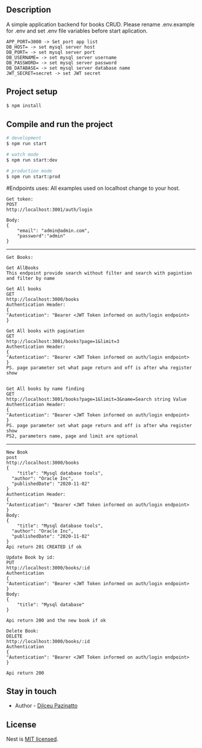 

## Description

A simple application backend for books CRUD.
Please rename .env.example for .env and set .env file variables before start aplication.
```
APP_PORT=3000 -> Set port app list
DB_HOST= -> set mysql server host
DB_PORT= -> set mysql server port
DB_USERNAME= -> set mysql server username
DB_PASSWORD= -> set mysql server password
DB_DATABASE= -> set mysql server database name
JWT_SECRET=secret -> set JWT secret
```
## Project setup

```bash
$ npm install
```

## Compile and run the project

```bash
# development
$ npm run start

# watch mode
$ npm run start:dev

# production mode
$ npm run start:prod
```

#Endpoints uses:
All examples used on localhost change to your host.

```
Get token:
POST
http://localhost:3001/auth/login

Body:
{
	"email": "admin@admin.com",
	"password":"admin"
}

```
-------
```
Get Books:

Get AllBooks
This endpoint provide search without filter and search with pagintion and filter by name

Get All books
GET
http://localhost:3000/books
Authentication Header:
{
"Autentication": "Bearer <JWT Token informed on auth/login endpoint>
}

Get All books with pagination
GET
http://localhost:3001/books?page=1&limit=3
Authentication Header:
{
"Autentication": "Bearer <JWT Token informed on auth/login endpoint>
}
PS. page parameter set what page return and off is after wha register show


Get All books by name finding
GET
http://localhost:3001/books?page=1&limit=3&name=Search string Value
Authentication Header:
{
"Autentication": "Bearer <JWT Token informed on auth/login endpoint>
}
PS. page parameter set what page return and off is after wha register show
PS2, parameters name, page and limit are optional

```
----
```
New Book
post
http://localhost:3000/books
{
	"title": "Mysql database tools",
  "author": "Oracle Inc",
  "publishedDate": "2020-11-02"
}
Authentication Header:
{
"Autentication": "Bearer <JWT Token informed on auth/login endpoint>
}
Body:
{
	"title": "Mysql database tools",
  "author": "Oracle Inc",
  "publishedDate": "2020-11-02"
}
Api return 201 CREATED if ok

Update Book by id:
PUT
http://localhost:3000/books/:id
Authentication
{
"Autentication": "Bearer <JWT Token informed on auth/login endpoint>
}
Body:
{
	"title": "Mysql database"
}

Api return 200 and the new book if ok

Delete Book:
DELETE
http://localhost:3000/books/:id
Authentication
{
"Autentication": "Bearer <JWT Token informed on auth/login endpoint>
}

Api return 200
```




## Stay in touch

- Author - [Dilceu Pazinatto](dlpazinatto@gmail.com)

## License

Nest is [MIT licensed](https://github.com/nestjs/nest/blob/master/LICENSE).
